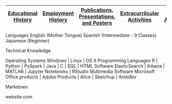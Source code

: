 [Educational History](education.md) | [Employment History](employment.md)  | [Publications, Presentations, and Posters](publications.md) | [Extracurrilcular Activities](activities.md) | [Academic Accomplishments](accomplishments.md) | [Skills](skills.md)   
-----|-----|-----|-----|-----|-----
 
 
 
Languages
English (Mother Tongue)
Spanish (Intermediate - 9 Classes)
Japanese (Beginner)


Technical Knowledge


Operating Systems
Windows | Linux | OS X
Programming Languages
R | Python | PySpark | Java | C | SQL | HTML
Software
ElasticSearch | Kibana | MATLAB | Jupyter Notebooks | RStudio 
Multimedia Software
Microsoft Office products | Adobe Products | Alice | Sketchup | Anim8or


Markdown

website.com
